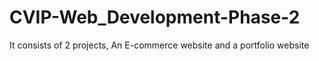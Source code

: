 # CVIP-Web_Development-Phase-2
It consists of 2 projects, An E-commerce website and a portfolio website
